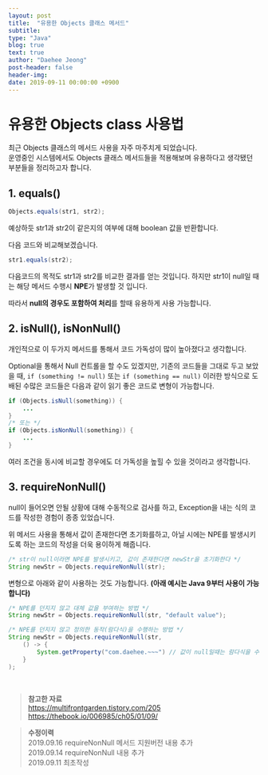 ```yaml
---
layout: post
title:  "유용한 Objects 클래스 메서드"
subtitle: 
type: "Java"
blog: true
text: true
author: "Daehee Jeong"
post-header: false
header-img: 
date: 2019-09-11 00:00:00 +0900
---
```


# 유용한 Objects class 사용법

최근 Objects 클래스의 메서드 사용을 자주 마주치게 되었습니다.  
운영중인 시스템에서도 Objects 클래스 메서드들을 적용해보며 유용하다고 생각됐던 부분들을 정리하고자 합니다.

## 1. equals()

```java
Objects.equals(str1, str2);
```

예상하듯 str1과 str2이 같은지의 여부에 대해 boolean 값을 반환합니다.

다음 코드와 비교해보겠습니다.

```java
str1.equals(str2);
```

다음코드의 목적도 str1과 str2를 비교한 결과를 얻는 것입니다.
하지만 str1이 null일 때는 해당 메서드 수행시 **NPE**가 발생할 것 입니다.

따라서 **null의 경우도 포함하여 처리**를 할때 유용하게 사용 가능합니다.

## 2. isNull(), isNonNull()

개인적으로 이 두가지 메서드를 통해서 코드 가독성이 많이 높아졌다고 생각합니다.

Optional을 통해서 Null 컨트롤을 할 수도 있겠지만, 기존의 코드들을 그대로 두고 보았을 때, `if (something != null)` 또는 `if (something == null)` 이러한 방식으로 도배된 수많은 코드들은 다음과 같이 읽기 좋은 코드로 변형이 가능합니다.

```java
if (Objects.isNull(something)) {
    ...
}
/* 또는 */
if (Objects.isNonNull(something)) {
    ...
}
```

여러 조건을 동시에 비교할 경우에도 더 가독성을 높힐 수 있을 것이라고 생각합니다.

## 3. requireNonNull()

null이 들어오면 안될 상황에 대해 수동적으로 검사를 하고, Exception을 내는 식의 코드를 작성한 경험이 종종 있었습니다.

위 메서드 사용을 통해서 값이 존재한다면 초기화를하고, 아닐 시에는 NPE를 발생시키도록 하는 코드의 작성을 더욱 용이하게 해줍니다.

```java
/* str이 null이라면 NPE를 발생시키고, 값이 존재한다면 newStr을 초기화한다 */
String newStr = Objects.requireNonNull(str);
```

변형으로 아래와 같이 사용하는 것도 가능합니다.
**(아래 예시는 Java 9부터 사용이 가능합니다)**

```java
/* NPE를 던지지 않고 대체 값을 부여하는 방법 */
String newStr = Objects.requireNonNull(str, "default value");

/* NPE를 던지지 않고 정의한 동작(람다식)을 수행하는 방법 */
String newStr = Objects.requireNonNull(str, 
    () -> {
        System.getProperty("com.daehee.~~~") // 값이 null일때는 람다식을 수행
    }
);
```


<br>


>**참고한 자료**  
https://multifrontgarden.tistory.com/205  
https://thebook.io/006985/ch05/01/09/


>**수정이력**  
2019.09.16 requireNonNull 메서드 지원버전 내용 추가    
2019.09.14 requireNonNull 내용 추가  
2019.09.11 최초작성